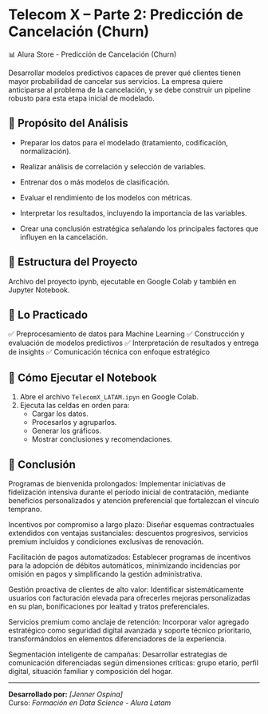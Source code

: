 # Telecom X – Parte 2: Predicción de Cancelación (Churn)

📊 Alura Store - Predicción de Cancelación (Churn)

Desarrollar modelos predictivos capaces de prever qué clientes tienen mayor probabilidad de cancelar sus servicios. La empresa quiere anticiparse al problema de la cancelación, y se debe construir un pipeline robusto para esta etapa inicial de modelado.

## 🎯 Propósito del Análisis

- Preparar los datos para el modelado (tratamiento, codificación, normalización).

- Realizar análisis de correlación y selección de variables.

- Entrenar dos o más modelos de clasificación.

- Evaluar el rendimiento de los modelos con métricas.

- Interpretar los resultados, incluyendo la importancia de las variables.

- Crear una conclusión estratégica señalando los principales factores que influyen en la cancelación.

## 📁 Estructura del Proyecto

Archivo del proyecto ipynb, ejecutable en Google Colab y también en Jupyter Notebook.

## 🧰 Lo Practicado

✅ Preprocesamiento de datos para Machine Learning
✅ Construcción y evaluación de modelos predictivos
✅ Interpretación de resultados y entrega de insights
✅ Comunicación técnica con enfoque estratégico

## 🚀 Cómo Ejecutar el Notebook

1. Abre el archivo `TelecomX_LATAM.ipyn` en Google Colab.
2. Ejecuta las celdas en orden para:
   - Cargar los datos.
   - Procesarlos y agruparlos.
   - Generar los gráficos.
   - Mostrar conclusiones y recomendaciones.

## 📌 Conclusión

Programas de bienvenida prolongados: Implementar iniciativas de fidelización intensiva durante el período inicial de contratación, mediante beneficios personalizados y atención preferencial que fortalezcan el vínculo temprano.

Incentivos por compromiso a largo plazo: Diseñar esquemas contractuales extendidos con ventajas sustanciales: descuentos progresivos, servicios premium incluidos y condiciones exclusivas de renovación.

Facilitación de pagos automatizados: Establecer programas de incentivos para la adopción de débitos automáticos, minimizando incidencias por omisión en pagos y simplificando la gestión administrativa.

Gestión proactiva de clientes de alto valor: Identificar sistemáticamente usuarios con facturación elevada para ofrecerles mejoras personalizadas en su plan, bonificaciones por lealtad y tratos preferenciales.

Servicios premium como anclaje de retención: Incorporar valor agregado estratégico como seguridad digital avanzada y soporte técnico prioritario, transformándolos en elementos diferenciadores de la experiencia.

Segmentación inteligente de campañas: Desarrollar estrategias de comunicación diferenciadas según dimensiones críticas: grupo etario, perfil digital, situación familiar y composición del hogar.

---

**Desarrollado por:** *[Jenner Ospina]*  
Curso: *Formación en Data Science - Alura Latam*
